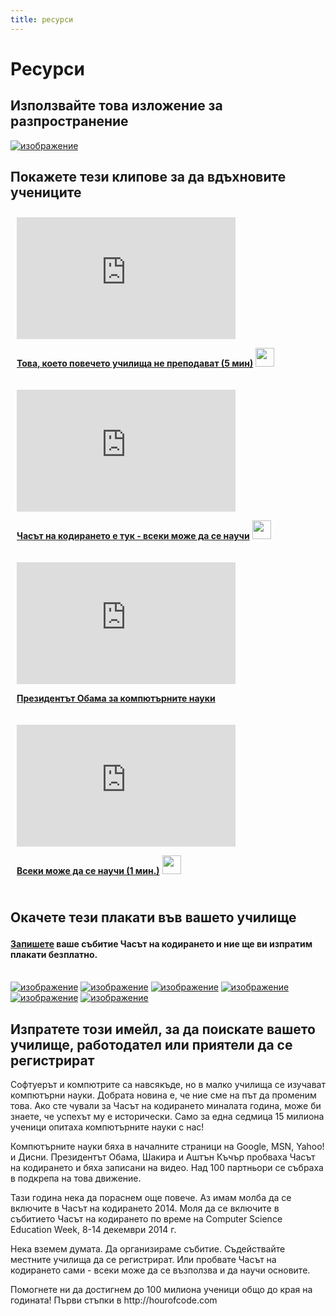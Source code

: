 ```yaml
---
title: ресурси
---
```


# Ресурси

## Използвайте това изложение за разпространение

[![изображение][1]][2]

 [1]: /images/fit-250/one-pager.png
 [2]: /resources/hoc-one-pager.pdf

## Покажете тези клипове за да вдъхновите учениците

<div style="float:left; padding:10px">
  <iframe width="350" height="195" src="https://www.youtubeeducation.com/embed/nKIu9yen5nc?iv_load_policy=3&rel=0&autohide=1&showinfo=0" frameborder="0" allowfullscreen></iframe>
  <p>
    <a href="https://www.youtube.com/watch?v=nKIu9yen5nc"> <strong>Това, което повечето училища не преподават (5 мин)</strong></a> <a href="https://dl.dropbox.com/sh/6sdjczibjih6x8s/Rjs8XgYNzr/Code-5-minute.mov?dl=1"><img src="/images/download.png" width="30px" /></a>
  </p>
</div>

<div style="float:left; padding:10px">
  <iframe width="350" height="195" src="https://www.youtubeeducation.com/embed/FC5FbmsH4fw?iv_load_policy=3&rel=0&autohide=1&showinfo=0" frameborder="0" allowfullscreen></iframe>
  <p>
    <a href="https://www.youtube.com/watch?FC5FbmsH4fw"> <strong>Часът на кодирането е тук - всеки може да се научи</strong></a> <a href="http://s3.amazonaws.com/cdo-videos/HoC-video-15mb.mp4"><img src="/images/download.png" width="30px" /></a>
  </p>
</div>

<div style='clear:both'>
</div>

<div style="float:left; padding:10px">
  <iframe width="350" height="195" src="https://www.youtubeeducation.com/embed/6XvmhE1J9PY?iv_load_policy=3&rel=0&autohide=1&showinfo=0" frameborder="0" allowfullscreen></iframe>
  <p>
    <a href="https://www.youtube.com/watch?6XvmhE1J9PY"><strong>Президентът Обама за компютърните науки</strong></a>
  </p>
</div>

<div style="float:left; padding:10px">
  <iframe width="350" height="195" src="https://www.youtubeeducation.com/embed/qYZF6oIZtfc?iv_load_policy=3&rel=0&autohide=1&showinfo=0" frameborder="0" allowfullscreen></iframe>
  <p>
    <a href="https://www.youtube.com/watch?qYZF6oIZtfc"> <strong>Всеки може да се научи (1 мин.)</strong></a> <a href="https://dl.dropbox.com/sh/6sdjczibjih6x8s/_0RSOSY8oW/Code-1-min.mov?dl=1"><img src="/images/download.png" width="30px" /></a>
  </p>
</div>

<div style="float:left; padding:10px">
</div>

<div style='clear:both'>
</div>

<a id="posters"></p> <h2>
  Окачете тези плакати във вашето училище
</h2>

<h4>
  <a href="http://hourofcode.com/us#signup"> Запишете</a> ваше събитие Часът на кодирането и ние ще ви изпратим плакати безплатно.
</h4>

<p>
  <br /> <a href="/resources/mark-zuckerberg-poster.pdf"><img src="/images/fit-280/mark-zuckerberg.png" alt="изображение" /></a> <a href="/resources/marissa-mayer-poster.pdf"><img src="/images/fit-280/marissa-mayer.png" alt="изображение" /></a> <a href="/resources/chris-bosh-poster.pdf"><img src="/images/fit-280/chris-bosh.png" alt="изображение" /></a> <a href="/resources/susan-wojcicki-poster.pdf"><img src="/images/fit-280/susan-wojcicki.png" alt="изображение" /></a> <a href="/resources/barack-obama-poster.pdf"><img src="/images/fit-280/barack-obama.png" alt="изображение" /></a> <a href="/resources/ashton-kutcher-poster.pdf"><img src="/images/fit-280/ashton-kutcher.png" alt="изображение" /></a>
</p>

<p>
  <a id="email"></a>
</p>

<h2>
  Изпратете този имейл, за да поискате вашето училище, работодател или приятели да се регистрират
</h2>

<p>
  Софтуерът и компютрите са навсякъде, но в малко училища се изучават компютърни науки. Добрата новина е, че ние сме на път да променим това. Ако сте чували за Часът на кодирането миналата година, може би знаете, че успехът му е исторически. Само за една седмица 15 милиона ученици опитаха компютърните науки с нас!
</p>

<p>
  Компютърните науки бяха в началните страници на Google, MSN, Yahoo! и Дисни. Президентът Обама, Шакира и Аштън Къчър пробваха Часът на кодирането и бяха записани на видео. Над 100 партньори се събраха в подкрепа на това движение.
</p>

<p>
  Тази година нека да пораснем още повече. Аз имам молба да се включите в Часът на кодирането 2014. Моля да се включите в събитието Часът на кодирането по време на Computer Science Education Week, 8-14 декември 2014 г.
</p>

<p>
  Нека вземем думата. Да организираме събитие. Съдействайте местните училища да се регистрират. Или пробвате Часът на кодирането сами - всеки може да се възползва и да научи основите.
</p>

<p>
  Помогнете ни да достигнем до 100 милиона ученици общо до края на годината! Първи стъпки в http://hourofcode.com
</p>